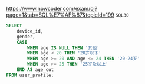 https://www.nowcoder.com/exam/oj?page=1&tab=SQL%E7%AF%87&topicId=199
`SQL30`

```SQL
SELECT 
    device_id,
    gender,
    CASE 
        WHEN age IS NULL THEN '其他'
        WHEN age < 20 THEN '20岁以下'
        WHEN age >= 20 AND age <= 24 THEN '20-24岁'
        WHEN age >= 25 THEN '25岁及以上'
    END AS age_cut
FROM user_profile;
```
